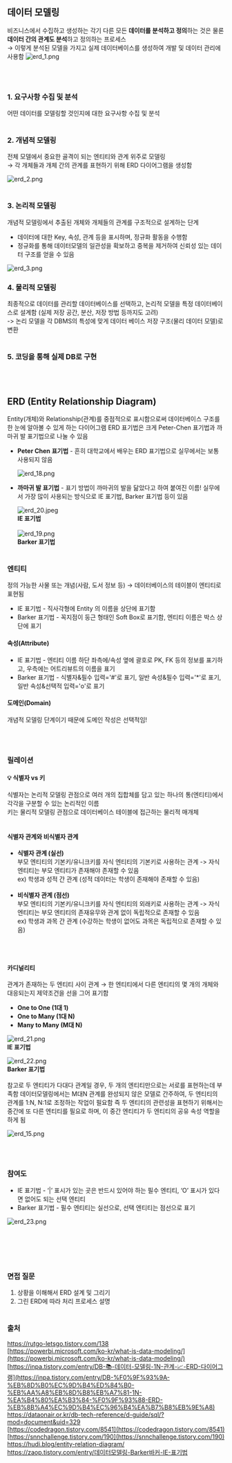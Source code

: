 ## 데이터 모델링
비즈니스에서 수집하고 생성하는 각기 다른 모든 **데이터를 분석하고 정의**하는 것은 물론 **데이터 간의 관계도 분석**하고 정의하는 프로세스   
→ 이렇게 분석된 모델을 가지고 실제 데이터베이스를 생성하여 개발 및 데이터 관리에 사용함 
![erd_1.png](./image/erd_1.jpg)

<br></br>
### 1. 요구사항 수집 및 분석
어떤 데이터를 모델링할 것인지에 대한 요구사항 수집 및 분석 
<br></br>
### 2. 개념적 모델링
전체 모델에서 중요한 골격이 되는 엔티티와 관계 위주로 모델링     
→ 각 개체들과 개체 간의 관계를 표현하기 위해 ERD 다이어그램을 생성함

![erd_2.png](./image/erd_2.png)
<br></br>
### 3. 논리적 모델링
개념적 모델링에서 추출된 개체와 개체들의 관계를 구조적으로 설계하는 단계 
- 데이터에 대한 Key, 속성, 관계 등을 표시하며, 정규화 활동을 수행함
- 정규화를 통해 데이터모델의 일관성을 확보하고 중복을 제거하여 신뢰성 있는 데이터 구조를 얻을 수 있음

![erd_3.png](./image/erd_3.png)

### 4. 물리적 모델링
최종적으로 데이터를 관리할 데이터베이스를 선택하고, 논리적 모델을 특정 데이터베이스로 설계함 (실제 저장 공간, 분산, 저장 방법 등까지도 고려)     
-> 논리 모델을 각 DBMS의 특성에 맞게 데이터 베이스 저장 구조(물리 데이터 모델)로 변환
<br></br>
### 5. 코딩을 통해 실제 DB로 구현 

<br></br>

## ERD (Entity Relationship Diagram)
Entity(개체)와 Relationship(관계)를 중점적으로 표시함으로써 데이터베이스 구조를 한 눈에 알아볼 수 있게 하는 다이어그램 
ERD 표기법은 크게 Peter-Chen 표기법과 까마귀 발 표기법으로 나눌 수 있음   
- **Peter Chen 표기법** - 흔히 대학교에서 배우는 ERD 표기법으로 실무에서는 보통 사용되지 않음
  
  ![erd_18.png](./image/erd_18.png)
- **까마귀 발 표기법** - 표기 방법이 까마귀의 발을 닮았다고 하여 붙여진 이름! 실무에서 가장 많이 사용되는 방식으로 IE 표기법, Barker 표기법 등이 있음
  
  ![erd_20.jpeg](./image/erd_20.jpeg)      
  **IE 표기법**
  <br></br>
  ![erd_19.png](./image/erd_19.png)      
  **Barker 표기법**
<br></br>
### 엔티티
정의 가능한 사물 또는 개념(사람, 도서 정보 등) → 데이터베이스의 테이블이 엔티티로 표현됨
- IE 표기법 - 직사각형에 Entity 의 이름을 상단에 표기함
- Barker 표기법 - 꼭지점이 둥근 형태인 Soft Box로 표기함, 엔티티 이름은 박스 상단에 표기 

#### 속성(Attribute)
- IE 표기법 - 엔티티 이름 하단 좌측에/속성 옆에 괄호로 PK, FK 등의 정보를 표기하고, 우측에는 어트리뷰트의 이름을 표기
- Barker 표기법 - 식별자&필수 입력='#'로 표기, 일반 속성&필수 입력='*'로 표기, 일반 속성&선택적 입력='o'로 표기

#### 도메인(Domain)    
개념적 모델링 단계이기 때문에 도메인 작성은 선택적임!
    
<br></br>

### 릴레이션
#### 💡 식별자 vs 키
식별자는 논리적 모델링 관점으로 여러 개의 집합체를 담고 있는 하나의 통(엔티티)에서 각각을 구분할 수 있는 논리적인 이름   
키는 물리적 모델링 관점으로 데이터베이스 테이블에 접근하는 물리적 매개체 
<br></br> 

#### 식별자 관계와 비식별자 관계
- **식별자 관계 (실선)**      
  부모 엔티티의 기본키/유니크키를 자식 엔티티의 기본키로 사용하는 관계 -> 자식 엔티티는 부모 엔티티가 존재해야 존재할 수 있음      
  ex) 학생과 성적 간 관계 (성적 데이터는 학생이 존재해야 존재할 수 있음) 
<br></br>
- **비식별자 관계 (점선)**        
  부모 엔티티의 기본키/유니크키를 자식 엔티티의 외래키로 사용하는 관계 -> 자식 엔티티는 부모 엔티티의 존재유무와 관계 없이 독립적으로 존재할 수 있음      
  ex) 학생과 과목 간 관계 (수강하는 학생이 없어도 과목은 독립적으로 존재할 수 있음)

<br></br>
#### 카디널리티
관계가 존재하는 두 엔티티 사이 관계 → 한 엔티티에서 다른 엔티티의 몇 개의 개체와 대응되는지 제약조건을 선을 그어 표기함
- **One to One (1대 1)**
- **One to Many (1대 N)**
- **Many to Many (M대 N)**

![erd_21.png](./image/erd_21.png)   
**IE 표기법** 

![erd_22.png](./image/erd_22.png)  
**Barker 표기법** 
<br></br>
참고로 두 엔티티가 다대다 관계일 경우, 두 개의 엔티티만으로는 서로를 표현하는데 부족함 
데이터모델링에서는 M대N 관계를 완성되지 않은 모델로 간주하여, 두 엔티티의 관계를 1:N, N:1로 조정하는 작업이 필요함
즉 두 엔티티의 관련성을 표현하기 위해서는 중간에 또 다른 엔티티를 필요로 하며, 이 중간 엔티티가 두 엔티티의 공유 속성 역할을 하게 됨

![erd_15.png](./image/erd_15.png)
        
<br></br>

### 참여도
- IE 표기법 - ‘|’ 표시가 있는 곳은 반드시 있어야 하는 필수 엔티티, ‘O’ 표시가 있다면 없어도 되는 선택 엔티티
- Barker 표기법 - 필수 엔티티는 실선으로, 선택 엔티티는 점선으로 표기
  
![erd_23.png](./image/erd_23.png)

<br></br>
<br></br>
### 면접 질문 
1. 상황을 이해해서 ERD 설계 및 그리기
2. 그린 ERD에 따라 처리 프로세스 설명
<br></br>
### 출처
https://rutgo-letsgo.tistory.com/138     
[https://powerbi.microsoft.com/ko-kr/what-is-data-modeling/](https://powerbi.microsoft.com/ko-kr/what-is-data-modeling/)     
[https://inpa.tistory.com/entry/DB-📚-데이터-모델링-1N-관계-📈-ERD-다이어그램](https://inpa.tistory.com/entry/DB-%F0%9F%93%9A-%EB%8D%B0%EC%9D%B4%ED%84%B0-%EB%AA%A8%EB%8D%B8%EB%A7%81-1N-%EA%B4%80%EA%B3%84-%F0%9F%93%88-ERD-%EB%8B%A4%EC%9D%B4%EC%96%B4%EA%B7%B8%EB%9E%A8)     
https://dataonair.or.kr/db-tech-reference/d-guide/sql/?mod=document&uid=329      
[https://codedragon.tistory.com/8541](https://codedragon.tistory.com/8541)      
[https://snnchallenge.tistory.com/190](https://snnchallenge.tistory.com/190)    
https://hudi.blog/entity-relation-diagram/      
https://zaop.tistory.com/entry/데이터모델링-Barker바커-IE-표기법
